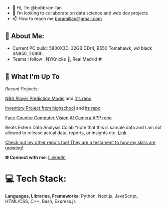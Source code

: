 - 👋 Hi, I’m @bobbramillan
- 🌱 I’m looking to collaborate on data science and web dev projects
- 📫 How to reach me bbramillan@gmail.com

<!---
bobbramillan/bobbramillan is a ✨ special ✨ repository because its `README.md` (this file) appears on your GitHub profile.
You can click the Preview link to take a look at your changes.
--->

## 💫 About Me:
* Current PC build: 5800X3D, 32GB DDr4, B550 Tomahawk, wd black SN850, 2080ti
* Teams I follow : NYKnicks 🏀, Real Madrid ⚽

## 🚀 What I'm Up To

*Recent Projects*:

[NBA Player Prediction Model](https://nba-study-103.streamlit.app/) and [it's repo](https://github.com/man-bug/nba-study-103)

[Inventory Project from highschool](https://inventory-project-lemon.vercel.app/) and [its repo](https://github.com/bobbramillan/InventoryProject)

[Face Counter Computer Vision AI Camera APP repo](https://github.com/bobbramillan/faceCounter)

Beats Extern Data Analysis Colab *note that this is sample data and I am not allowed to release actual data, reports, or insights etc. [Link](https://colab.research.google.com/drive/15WoSjmyVPfmqzP6AbyRXb-s2T5U8toNy?usp=sharing)

[Check out my other repo's too! They are a testament to how my skills are growing!](https://github.com/bobbramillan?tab=repositories)

**🌐 Connect with me**: [LinkedIn](https://www.linkedin.com/in/bavananb/)

# 💻 Tech Stack:
**Languages, Libraries, Frameworks**: Python, Next.js, JavaScript, HTML/CSS, C++, Bash, Express.js
